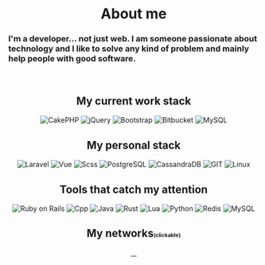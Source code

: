 <div style="text-align:center;" >

<h1>About me</h1>

</div>

<h3>I'm a developer... not just web. I am someone passionate about technology and I like to solve any kind of problem and mainly help people with good software.</h3> 

<div style="text-align:center;">

<br>

<h2>My current work stack</h2> 

<img src="https://img.shields.io/badge/cakePHP-1D0036?style=for-the-badge&logo=cakephp&logoColor=red"       alt="CakePHP">
<img src="https://img.shields.io/badge/jQuery-0769AD?style=for-the-badge&logo=jquery&logoColor=white"       alt="jQuery">
<img src="https://img.shields.io/badge/Bootstrap-563D7C?style=for-the-badge&logo=bootstrap&logoColor=white" alt="Bootstrap">
<img src="https://img.shields.io/badge/Bitbucket-0747a6?style=for-the-badge&logo=bitbucket&logoColor=white" alt="Bitbucket">
<img src="https://img.shields.io/badge/MySQL-005C84?style=for-the-badge&logo=mysql&logoColor=white"         alt="MySQL">

<br>

<h2>My personal stack</h2>

<img src="https://img.shields.io/badge/Laravel-FF2D20?style=for-the-badge&logo=laravel&logoColor=white"              alt="Laravel">
<img src="https://img.shields.io/badge/Vue.js-35495E?style=for-the-badge&logo=vue.js&logoColor=4FC08D"               alt="Vue">
<img src="https://img.shields.io/badge/Sass-CC6699?style=for-the-badge&logo=sass&logoColor=white"                    alt="Scss">
<img src="https://img.shields.io/badge/PostgreSQL-316192?style=for-the-badge&logo=postgresql&logoColor=white"        alt="PostgreSQL">
<img src="https://img.shields.io/badge/Cassandra-1287B1?style=for-the-badge&logo=apache%20cassandra&logoColor=white" alt="CassandraDB">
<img src="https://img.shields.io/badge/Git-100000?style=for-the-badge&logo=git&logoColor=F74F29"                     alt="GIT">
<img src="https://img.shields.io/badge/Linux-FCC624?style=for-the-badge&logo=linux&logoColor=black"                  alt="Linux">

<br>

<h2>Tools that catch my attention</h2> 

<img src="https://img.shields.io/badge/Ruby_on_Rails-CC342D?style=for-the-badge&logo=ruby-on-rails&logoColor=white" alt="Ruby on Rails">
<img src="https://img.shields.io/badge/C%2B%2B-00599C?style=for-the-badge&logo=c%2B%2B&logoColor=white"             alt="Cpp">
<img src="https://img.shields.io/badge/Java-ED8B00?style=for-the-badge&logo=openjdk&logoColor=white"                alt="Java">
<img src="https://img.shields.io/badge/Rust-000000?style=for-the-badge&logo=rust&logoColor=white"                   alt="Rust">
<img src="https://img.shields.io/badge/Lua-2C2D72?style=for-the-badge&logo=lua&logoColor=white"                     alt="Lua">
<img src="https://img.shields.io/badge/Python-417FB0?style=for-the-badge&logo=python&logoColor=white"               alt="Python">
<img src="https://img.shields.io/badge/redis-%23DD0031.svg?&style=for-the-badge&logo=redis&logoColor=white"         alt="Redis">
<img src="https://img.shields.io/badge/MySQL-005C84?style=for-the-badge&logo=mysql&logoColor=white"                 alt="MySQL">

<br>

<h2>My networks<span style="font-size: 8pt;">(clickable)</span></h2> 

<a href="https://www.linkedin.com/in/raphael-azambuja-15001a212/" target="_blank" rel="noopener noreferrer">
    <img src="https://img.shields.io/badge/LinkedIn-0077B5?style=for-the-badge&logo=linkedin&logoColor=white" alt="">
</a>    
<a href="https://t.me/RaphaelAzambuja" target="_blank" rel="noopener noreferrer">
    <img src="https://img.shields.io/badge/Telegram-2CA5E0?style=for-the-badge&logo=telegram&logoColor=white" alt="">
</a>
<a href="https://api.whatsapp.com/send/?phone=554899341106&text&type=phone_number&app_absent=0" target="_blank" rel="noopener noreferrer">
    <img src="https://img.shields.io/badge/WhatsApp-25D366?style=for-the-badge&logo=whatsapp&logoColor=white" alt="">
</a>

<a href="https://music.youtube.com/browse/VLPLFlBwRR-pMPGnLoUuBa_bDaCBEp3gBTs6" target="_blank" rel="noopener noreferrer">
    <img src="https://img.shields.io/badge/YouTube_Music-FF0000?style=for-the-badge&logo=youtube-music&logoColor=white" alt="">
</a>

</div>
